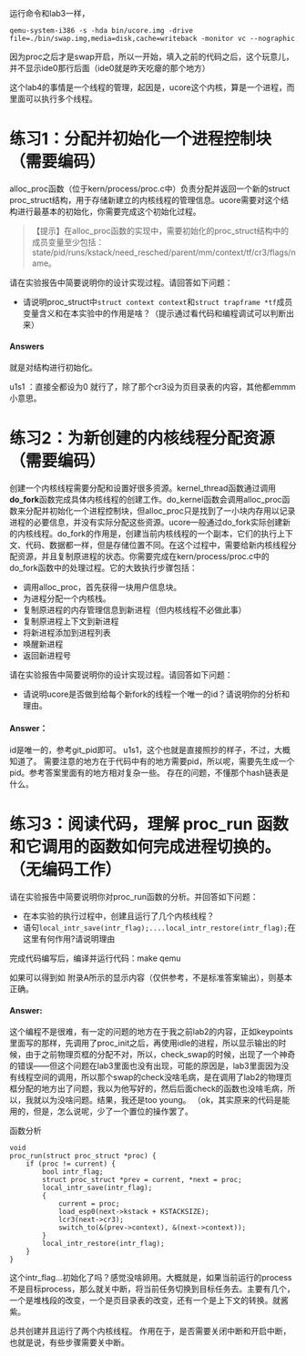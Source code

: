 运行命令和lab3一样，

```
qemu-system-i386 -s -hda bin/ucore.img -drive file=./bin/swap.img,media=disk,cache=writeback -monitor vc --nographic
```

因为proc之后才是swap开启，所以一开始，填入之前的代码之后，这个玩意儿，并不显示ide0那行后面（ide0就是昨天吃瘪的那个地方）

这个lab4的事情是一个线程的管理，起因是，ucore这个内核，算是一个进程，而里面可以执行多个线程。

# 练习1：分配并初始化一个进程控制块（需要编码）

alloc_proc函数（位于kern/process/proc.c中）负责分配并返回一个新的struct proc_struct结构，用于存储新建立的内核线程的管理信息。ucore需要对这个结构进行最基本的初始化，你需要完成这个初始化过程。

> 【提示】在alloc_proc函数的实现中，需要初始化的proc_struct结构中的成员变量至少包括：state/pid/runs/kstack/need_resched/parent/mm/context/tf/cr3/flags/name。

请在实验报告中简要说明你的设计实现过程。请回答如下问题：

- 请说明proc_struct中`struct context context`和`struct trapframe *tf`成员变量含义和在本实验中的作用是啥？（提示通过看代码和编程调试可以判断出来）

#### Answers

就是对结构进行初始化。

u1s1 ：直接全都设为0 就行了，除了那个cr3设为页目录表的内容，其他都emmm小意思。

# 练习2：为新创建的内核线程分配资源（需要编码）

创建一个内核线程需要分配和设置好很多资源。kernel_thread函数通过调用**do_fork**函数完成具体内核线程的创建工作。do_kernel函数会调用alloc_proc函数来分配并初始化一个进程控制块，但alloc_proc只是找到了一小块内存用以记录进程的必要信息，并没有实际分配这些资源。ucore一般通过do_fork实际创建新的内核线程。do_fork的作用是，创建当前内核线程的一个副本，它们的执行上下文、代码、数据都一样，但是存储位置不同。在这个过程中，需要给新内核线程分配资源，并且复制原进程的状态。你需要完成在kern/process/proc.c中的do_fork函数中的处理过程。它的大致执行步骤包括：

- 调用alloc_proc，首先获得一块用户信息块。
- 为进程分配一个内核栈。
- 复制原进程的内存管理信息到新进程（但内核线程不必做此事）
- 复制原进程上下文到新进程
- 将新进程添加到进程列表
- 唤醒新进程
- 返回新进程号

请在实验报告中简要说明你的设计实现过程。请回答如下问题：

- 请说明ucore是否做到给每个新fork的线程一个唯一的id？请说明你的分析和理由。

#### Answer：
id是唯一的，参考git_pid即可。
u1s1，这个也就是直接照抄的样子，不过，大概知道了。
需要注意的地方在于代码中有的地方需要pid，所以呢，需要先生成一个pid。参考答案里面有的地方相对复杂一些。
存在的问题，不懂那个hash链表是什么。


# 练习3：阅读代码，理解 proc_run 函数和它调用的函数如何完成进程切换的。（无编码工作）

请在实验报告中简要说明你对proc_run函数的分析。并回答如下问题：

- 在本实验的执行过程中，创建且运行了几个内核线程？
- 语句`local_intr_save(intr_flag);....local_intr_restore(intr_flag);`在这里有何作用?请说明理由

完成代码编写后，编译并运行代码：make qemu

如果可以得到如 附录A所示的显示内容（仅供参考，不是标准答案输出），则基本正确。

#### Answer:
这个编程不是很难，有一定的问题的地方在于我之前lab2的内容，正如keypoints里面写的那样，先调用了proc_init之后，再使用idle的进程，所以显示输出的时候，由于之前物理页框的分配不对，所以，check_swap的时候，出现了一个神奇的错误——但这个问题在lab3里面也没有出现，可能的原因是，lab3里面因为没有线程空间的调用，所以那个swap的check没啥毛病，是在调用了lab2的物理页框分配的地方出了问题，我以为他写好的，然后后面check的函数也没啥毛病，所以，我就以为没啥问题。结果，我还是too young。
（ok，其实原来的代码是能用的，但是，怎么说呢，少了一个置位的操作罢了。

函数分析

```
void
proc_run(struct proc_struct *proc) {
    if (proc != current) {
        bool intr_flag;
        struct proc_struct *prev = current, *next = proc;
        local_intr_save(intr_flag);
        {
            current = proc;
            load_esp0(next->kstack + KSTACKSIZE);
            lcr3(next->cr3);
            switch_to(&(prev->context), &(next->context));
        }
        local_intr_restore(intr_flag);
    }
}
```

这个intr_flag...初始化了吗？感觉没啥卵用。大概就是，如果当前运行的process不是目标process，那么就关中断，将当前任务切换到目标任务去。主要有几个，一个是堆栈段的改变，一个是页目录表的改变，还有一个是上下文的转换。就酱紫。



总共创建并且运行了两个内核线程。
作用在于，是否需要关闭中断和开启中断，也就是说，有些步骤需要关中断。